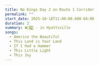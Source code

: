 ```yaml
---
title: No Kings Day 2 on Route 1 Corridor
permalink: ""
start_date: 2025-10-18T11:00:00.000-04:00
duration: 2
summary: ❌👑2️⃣ - in Hyattsville
songs:
  - America the Beautiful
  - This Land is Your Land
  - If I Had a Hammer
  - This Little Light
  - This Joy
---
```

